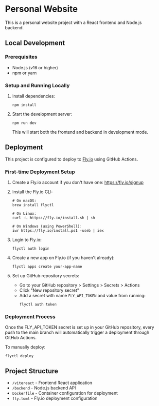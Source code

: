 # Personal Website

This is a personal website project with a React frontend and Node.js backend.

## Local Development

### Prerequisites
- Node.js (v16 or higher)
- npm or yarn

### Setup and Running Locally

1. Install dependencies:
   ```
   npm install
   ```

2. Start the development server:
   ```
   npm run dev
   ```
   This will start both the frontend and backend in development mode.

## Deployment

This project is configured to deploy to [Fly.io](https://fly.io) using GitHub Actions.

### First-time Deployment Setup

1. Create a Fly.io account if you don't have one: https://fly.io/signup

2. Install the Fly.io CLI:
   ```
   # On macOS:
   brew install flyctl
   
   # On Linux:
   curl -L https://fly.io/install.sh | sh
   
   # On Windows (using PowerShell):
   iwr https://fly.io/install.ps1 -useb | iex
   ```

3. Login to Fly.io:
   ```
   flyctl auth login
   ```

4. Create a new app on Fly.io (if you haven't already):
   ```
   flyctl apps create your-app-name
   ```

5. Set up GitHub repository secrets:
   - Go to your GitHub repository > Settings > Secrets > Actions
   - Click "New repository secret"
   - Add a secret with name `FLY_API_TOKEN` and value from running:
     ```
     flyctl auth token
     ```

### Deployment Process

Once the FLY_API_TOKEN secret is set up in your GitHub repository, every push to the main branch will automatically trigger a deployment through GitHub Actions.

To manually deploy:
```
flyctl deploy
```

## Project Structure

- `/vitereact` - Frontend React application
- `/backend` - Node.js backend API
- `Dockerfile` - Container configuration for deployment
- `fly.toml` - Fly.io deployment configuration